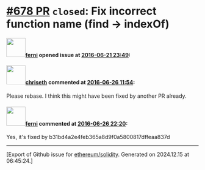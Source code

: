 # [\#678 PR](https://github.com/ethereum/solidity/pull/678) `closed`: Fix incorrect function name (find -> indexOf)

#### <img src="https://avatars.githubusercontent.com/u/653586?u=164aa5f9a9f142b00401f67c15ff695c5610307d&v=4" width="50">[ferni](https://github.com/ferni) opened issue at [2016-06-21 23:49](https://github.com/ethereum/solidity/pull/678):



#### <img src="https://avatars.githubusercontent.com/u/9073706?v=4" width="50">[chriseth](https://github.com/chriseth) commented at [2016-06-26 11:54](https://github.com/ethereum/solidity/pull/678#issuecomment-228597634):

Please rebase. I think this might have been fixed by another PR already.

#### <img src="https://avatars.githubusercontent.com/u/653586?u=164aa5f9a9f142b00401f67c15ff695c5610307d&v=4" width="50">[ferni](https://github.com/ferni) commented at [2016-06-26 22:20](https://github.com/ethereum/solidity/pull/678#issuecomment-228626512):

Yes, it's fixed by b31bd4a2e4feb365a8d9f0a5800817dffeaa837d


-------------------------------------------------------------------------------



[Export of Github issue for [ethereum/solidity](https://github.com/ethereum/solidity). Generated on 2024.12.15 at 06:45:24.]
